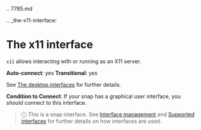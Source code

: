 .. 7785.md

.. _the-x11-interface:

# The x11 interface

`x11` allows interacting with or running as an X11 server.

**Auto-connect**: yes
**Transitional**: yes

See [The desktop interfaces](/t/the-desktop-interfaces/2042) for further details.

**Condition to Connect**: If your snap has a graphical user interface, you *should* connect to this interface.

> ⓘ  This is a snap interface. See [Interface management](/t/interface-management/6154) and [Supported interfaces](/t/supported-interfaces/7744) for further details on how interfaces are used.